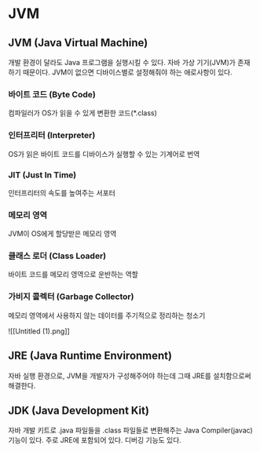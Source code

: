 # JVM

## JVM (Java Virtual Machine)

개발 환경이 달라도 Java 프로그램을 실행시킬 수 있다. 자바 가상 기기(JVM)가 존재하기 때문이다. JVM이 없으면 디바이스별로 설정해줘야 하는 애로사항이 있다.

### 바이트 코드 (Byte Code)

컴파일러가 OS가 읽을 수 있게 변환한 코드(*.class)

### 인터프리터 (Interpreter)

OS가 읽은 바이트 코드를 디바이스가 실행할 수 있는 기계어로 번역

### JIT (Just In Time)

인터프리터의 속도를 높여주는 서포터

### 메모리 영역

JVM이 OS에게 할당받은 메모리 영역

### 클래스 로더 (Class Loader)

바이트 코드를 메모리 영역으로 운반하는 역할

### 가비지 콜렉터 (Garbage Collector)

메모리 영역에서 사용하지 않는 데이터를 주기적으로 정리하는 청소기

![[Untitled (1).png]]

## JRE (Java Runtime Environment)

자바 실행 환경으로, JVM을 개발자가 구성해주어야 하는데 그때 JRE를 설치함으로써 해결한다.

## JDK (Java Development Kit)

자바 개발 키트로 .java 파일들을 .class 파일들로 변환해주는 Java Compiler(javac) 기능이 있다. 주로 JRE에 포함되어 있다. 디버깅 기능도 있다.